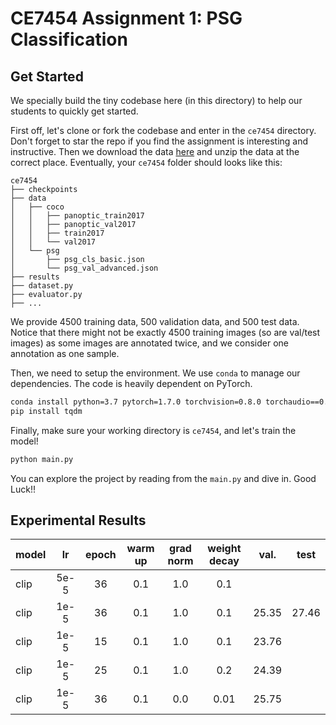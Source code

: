 # CE7454 Assignment 1: PSG Classification

## Get Started

We specially build the tiny codebase here (in this directory) to help our students to quickly get started.

First off, let's clone or fork the codebase and enter in the `ce7454` directory. Don't forget to star the repo if you find the assignment is interesting and instructive.
Then we download the data [here](https://entuedu-my.sharepoint.com/:f:/g/personal/jingkang001_e_ntu_edu_sg/EpU1E9PvC1RNrrhrubGs8gMBGy5ayyfPo6I8HcA5BU7g2Q?e=cJjmgy) and unzip the data at the correct place. Eventually, your `ce7454` folder should looks like this:
```
ce7454
├── checkpoints
├── data
│   ├── coco
│   │   ├── panoptic_train2017
│   │   ├── panoptic_val2017
│   │   ├── train2017
│   │   └── val2017
│   └── psg
│       ├── psg_cls_basic.json
│       └── psg_val_advanced.json
├── results
├── dataset.py
├── evaluator.py
├── ...
```


We provide 4500 training data, 500 validation data, and 500 test data.
Notice that there might not be exactly 4500 training images (so are val/test images) as some images are annotated twice, and we consider one annotation as one sample.

Then, we need to setup the environment. We use `conda` to manage our dependencies. The code is heavily dependent on PyTorch.

```bash
conda install python=3.7 pytorch=1.7.0 torchvision=0.8.0 torchaudio==0.7.0 cudatoolkit=10.1
pip install tqdm
```

Finally, make sure your working directory is `ce7454`, and let's train the model!
```bash
python main.py
```

You can explore the project by reading from the `main.py` and dive in. Good Luck!!

## Experimental Results

| model |  lr  | epoch | warm up | grad norm | weight decay | val.  | test  |
|:------|:----:|:-----:|:-------:|:---------:|:------------:|:-----:|:-----:|
| clip  | 5e-5 |  36   |   0.1   |    1.0    |     0.1      |       |       |
| clip  | 1e-5 |  36   |   0.1   |    1.0    |     0.1      | 25.35 | 27.46 |
| clip  | 1e-5 |  15   |   0.1   |    1.0    |     0.1      | 23.76 |       |
| clip  | 1e-5 |  25   |   0.1   |    1.0    |     0.2      | 24.39 |       |
| clip  | 1e-5 |  36   |   0.1   |    0.0    |     0.01     | 25.75 |       |

